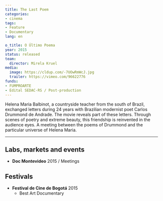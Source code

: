 ```yaml
---
title: The Last Poem
categories:
- cinema
tags:
- Feature
- Documentary
lang: en

o_title: O Último Poema
year: 2015
status: released
team:
  director: Mirela Kruel
media:
  image: https://cldup.com/-7UOwRmWcJ.jpg
  trailer: https://vimeo.com/96622776
funds:
- FUMPROARTE
- Edital SEDAC-RS / Post-production
---
```


Helena Maria Balbinot, a countryside teacher from the south of Brazil, exchanged letters during 24 years with Brazilian modernist poet Carlos Drummond de Andrade. The movie reveals part of these letters. Through scenes of poetry and extreme beauty, this friendship is reinvented in the audience eyes. A meeting between the poems of Drummond and the particular universe of Helena Maria.

---

## Labs, markets and events
* **Doc Montevideo** 2015 / Meetings

## Festivals
* **Festival de Cine de Bogotá** 2015
  * Best Art Documentary
